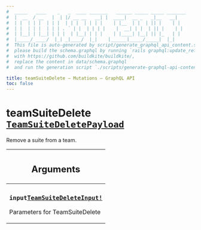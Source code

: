 ```yaml
---
#  _____   ____    _   _  ____ _______   ______ _____ _____ _______
#  |  __  / __   |  | |/ __ __   __| |  ____|  __ _   _|__   __|
#  | |  | | |  | | |  | | |  | | | |    | |__  | |  | || |    | |
#  | |  | | |  | | | . ` | |  | | | |    |  __| | |  | || |    | |
#  | |__| | |__| | | |  | |__| | | |    | |____| |__| || |_   | |
#  |_____/ ____/  |_| _|____/  |_|    |______|_____/_____|  |_|
#  This file is auto-generated by script/generate_graphql_api_content.sh,
#  please build the schema.graphql by running `rails graphql:update_reference_schema`
#  with https://github.com/buildkite/buildkite/,
#  replace the content in data/schema.graphql
#  and run the generation script `./scripts/generate-graphql-api-content.sh`.

title: teamSuiteDelete – Mutations – GraphQL API
toc: false
---
```

<!-- vale off -->
<h1 class="has-pills">
  teamSuiteDelete
  <span data-algolia-exclude><a href="/docs/apis/graphql/schemas/object/teamsuitedeletepayload" class="pill pill--object pill--normal-case pill--large" title="Go to OBJECT TeamSuiteDeletePayload">
  <code>TeamSuiteDeletePayload</code>
</a>
</span>
</h1>
<!-- vale on -->


Remove a suite from a team.

<table class="responsive-table responsive-table--single-column-rows">
  <thead>
    <th>
      <h2 data-algolia-exclude>Arguments</h2>
    </th>
  </thead>
  <tbody>
    <tr><td><h3 class="is-small has-pills"><code>input</code><a href="/docs/apis/graphql/schemas/input_object/teamsuitedeleteinput" class="pill pill--input_object pill--normal-case pill--medium" title="Go to INPUT_OBJECT TeamSuiteDeleteInput"><code>TeamSuiteDeleteInput!</code></a></h3><p>Parameters for TeamSuiteDelete</p></td></tr>
  </tbody>
</table>
